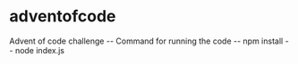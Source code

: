 # adventofcode
Advent of code challenge
-- Command for running the code
-- npm install
-- node index.js
